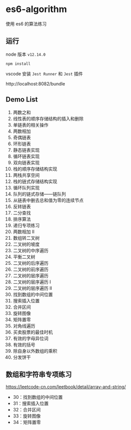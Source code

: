 # es6-algorithm

使用 es6 的算法练习

## 运行

node 版本 `v12.14.0`

```
npm install
```

vscode 安装 `Jest Runner` 和 `Jest` 插件

http://localhost:8082/bundle

## Demo List

1. 两数之和
2. 线性表的顺序存储结构的插入和删除
3. 单链表的相关操作
4. 两数相加
5. 奇偶链表
6. 环形链表
7. 静态链表实现
8. 循环链表实现
9. 双向链表实现
10. 栈的顺序存储结构实现
11. 两栈共享空间
12. 栈的链式存储结构实现
13. 循环队列实现
14. 队列的链式存储——链队列
15. 从链表中删去总和值为零的连续节点
16. 反转链表
17. 二分查找
18. 排序算法
19. 递归专项练习
20. 两数相加 II
21. 数组转二叉树
22. 二叉树的坡度
23. 二叉树的中序遍历
24. 平衡二叉树
25. 二叉树的后序遍历
26. 二叉树的前序遍历
27. 二叉树的层序遍历
28. 二叉树的层序遍历 I
29. 二叉树的层序遍历 II
30. 找到数组的中间位置
31. 搜索插入位置
32. 合并区间
33. 旋转图像
34. 矩阵置零
35. 对角线遍历
36. 买卖股票的最佳时机
37. 有效的字母异位词
38. 有效的括号
39. 除自身以外数组的乘积
40. 分发饼干

## 数组和字符串专项练习

https://leetcode-cn.com/leetbook/detail/array-and-string/

- 30：找到数组的中间位置
- 31：搜索插入位置
- 32：合并区间
- 33：旋转图像
- 34：矩阵置零
